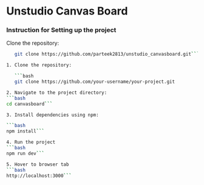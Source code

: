 # Unstudio Canvas Board

### Instruction for Setting up the project

Clone the repository:
```bash
   git clone https://github.com/parteek2813/unstudio_canvasboard.git```

1. Clone the repository:

   ```bash
   git clone https://github.com/your-username/your-project.git

2. Navigate to the project directory:
```bash
cd canvasboard```

3. Install dependencies using npm:

```bash
npm install```

4. Run the project 
```bash
npm run dev```

5. Hover to browser tab 
```bash
http://localhost:3000```
